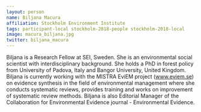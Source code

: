 ```yaml
---
layout: person
name: Biljana Macura
affiliation: Stockholm Environment Institute
tags: participant-local stockholm-2018-people stockholm-2018-local
image: macura_biljana.jpg
twitter: biljana_macura
---
```

Biljana is a Research Fellow at SEI, Sweden. She is an environmental social scientist with interdisciplinary background. She holds a PhD in forest policy from University of Padova, Italy and Bangor University, United Kingdom. Biljana is currently working with the MISTRA EviEM project (<a href="http://www.eviem.se" target="_blank" rel="noopener">www.eviem.se</a>) on evidence synthesis in the field of environmental management where she conducts systematic reviews, provides training and works on improvement of systematic review methods. Biljana is also Editorial Manager of the Collaboration for Environmental Evidence journal - Environmental Evidence.